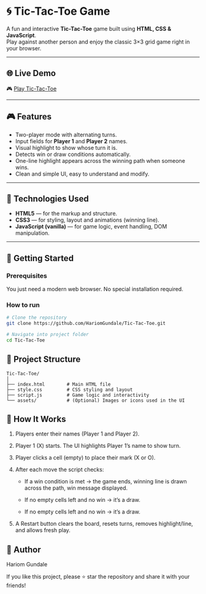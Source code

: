 # 🌀 Tic-Tac-Toe Game

A fun and interactive **Tic-Tac-Toe** game built using **HTML, CSS & JavaScript**.  
Play against another person and enjoy the classic 3×3 grid game right in your browser.

---

## 🌐 Live Demo
🎮 [Play Tic-Tac-Toe](https://hariomgundale.github.io/Tic-Tac-Toe/)  

---

## 🎮 Features

- Two-player mode with alternating turns.  
- Input fields for **Player 1** and **Player 2** names.  
- Visual highlight to show whose turn it is.  
- Detects win or draw conditions automatically.  
- One-line highlight appears across the winning path when someone wins.  
- Clean and simple UI, easy to understand and modify.

---

## 🧰 Technologies Used

- **HTML5** — for the markup and structure.  
- **CSS3** — for styling, layout and animations (winning line).  
- **JavaScript (vanilla)** — for game logic, event handling, DOM manipulation.

---

## 🚀 Getting Started

### Prerequisites  
You just need a modern web browser. No special installation required.

### How to run  
```bash
# Clone the repository
git clone https://github.com/HariomGundale/Tic-Tac-Toe.git

# Navigate into project folder
cd Tic-Tac-Toe

```


## 📁 Project Structure

```plaintext
Tic-Tac-Toe/
│
├── index.html        # Main HTML file
├── style.css         # CSS styling and layout
├── script.js         # Game logic and interactivity
└── assets/           # (Optional) Images or icons used in the UI
```

## 🧠 How It Works

1. Players enter their names (Player 1 and Player 2).

2. Player 1 (X) starts. The UI highlights Player 1’s name to show turn.

3. Player clicks a cell (empty) to place their mark (X or O).

4. After each move the script checks:

     - If a win condition is met → the game ends, winning line is drawn across the path, win message displayed.

     - If no empty cells left and no win → it’s a draw.

     - If no empty cells left and no win → it’s a draw.

5. A Restart button clears the board, resets turns, removes highlight/line, and allows fresh play.

## 👤 Author

Hariom Gundale

If you like this project, please ⭐ star the repository and share it with your friends!